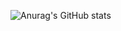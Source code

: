 ![Anurag's GitHub stats](https://github-readme-stats.vercel.app/api?username=towfigh&show_icons=true&theme=radical)
